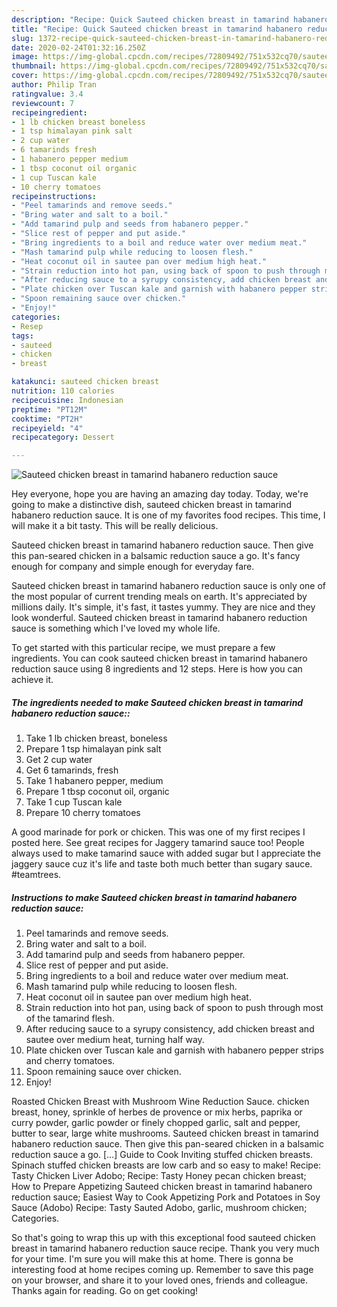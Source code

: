 ```yaml
---
description: "Recipe: Quick Sauteed chicken breast in tamarind habanero reduction sauce"
title: "Recipe: Quick Sauteed chicken breast in tamarind habanero reduction sauce"
slug: 1372-recipe-quick-sauteed-chicken-breast-in-tamarind-habanero-reduction-sauce
date: 2020-02-24T01:32:16.250Z
image: https://img-global.cpcdn.com/recipes/72809492/751x532cq70/sauteed-chicken-breast-in-tamarind-habanero-reduction-sauce-recipe-main-photo.jpg
thumbnail: https://img-global.cpcdn.com/recipes/72809492/751x532cq70/sauteed-chicken-breast-in-tamarind-habanero-reduction-sauce-recipe-main-photo.jpg
cover: https://img-global.cpcdn.com/recipes/72809492/751x532cq70/sauteed-chicken-breast-in-tamarind-habanero-reduction-sauce-recipe-main-photo.jpg
author: Philip Tran
ratingvalue: 3.4
reviewcount: 7
recipeingredient:
- 1 lb chicken breast boneless
- 1 tsp himalayan pink salt
- 2 cup water
- 6 tamarinds fresh
- 1 habanero pepper medium
- 1 tbsp coconut oil organic
- 1 cup Tuscan kale
- 10 cherry tomatoes
recipeinstructions:
- "Peel tamarinds and remove seeds."
- "Bring water and salt to a boil."
- "Add tamarind pulp and seeds from habanero pepper."
- "Slice rest of pepper and put aside."
- "Bring ingredients to a boil and reduce water over medium meat."
- "Mash tamarind pulp while reducing to loosen flesh."
- "Heat coconut oil in sautee pan over medium high heat."
- "Strain reduction into hot pan, using back of spoon to push through most of the tamarind flesh."
- "After reducing sauce to a syrupy consistency, add chicken breast and sautee over medium heat, turning half way."
- "Plate chicken over Tuscan kale and garnish with habanero pepper strips and cherry tomatoes."
- "Spoon remaining sauce over chicken."
- "Enjoy!"
categories:
- Resep
tags:
- sauteed
- chicken
- breast

katakunci: sauteed chicken breast
nutrition: 110 calories
recipecuisine: Indonesian
preptime: "PT12M"
cooktime: "PT2H"
recipeyield: "4"
recipecategory: Dessert

---
```



![Sauteed chicken breast in tamarind habanero reduction sauce](https://img-global.cpcdn.com/recipes/72809492/751x532cq70/sauteed-chicken-breast-in-tamarind-habanero-reduction-sauce-recipe-main-photo.jpg)

Hey everyone, hope you are having an amazing day today. Today, we're going to make a distinctive dish, sauteed chicken breast in tamarind habanero reduction sauce. It is one of my favorites food recipes. This time, I will make it a bit tasty. This will be really delicious.

Sauteed chicken breast in tamarind habanero reduction sauce. Then give this pan-seared chicken in a balsamic reduction sauce a go. It&#39;s fancy enough for company and simple enough for everyday fare.

Sauteed chicken breast in tamarind habanero reduction sauce is only one of the most popular of current trending meals on earth. It's appreciated by millions daily. It's simple, it's fast, it tastes yummy. They are nice and they look wonderful. Sauteed chicken breast in tamarind habanero reduction sauce is something which I've loved my whole life.


To get started with this particular recipe, we must prepare a few ingredients. You can cook sauteed chicken breast in tamarind habanero reduction sauce using 8 ingredients and 12 steps. Here is how you can achieve it.

##### The ingredients needed to make Sauteed chicken breast in tamarind habanero reduction sauce::

1. Take 1 lb chicken breast, boneless
1. Prepare 1 tsp himalayan pink salt
1. Get 2 cup water
1. Get 6 tamarinds, fresh
1. Take 1 habanero pepper, medium
1. Prepare 1 tbsp coconut oil, organic
1. Take 1 cup Tuscan kale
1. Prepare 10 cherry tomatoes


A good marinade for pork or chicken. This was one of my first recipes I posted here. See great recipes for Jaggery tamarind sauce too! People always used to make tamarind sauce with added sugar but I appreciate the jaggery sauce cuz it&#39;s life and taste both much better than sugary sauce. #teamtrees. 

##### Instructions to make Sauteed chicken breast in tamarind habanero reduction sauce:

1. Peel tamarinds and remove seeds.
1. Bring water and salt to a boil.
1. Add tamarind pulp and seeds from habanero pepper.
1. Slice rest of pepper and put aside.
1. Bring ingredients to a boil and reduce water over medium meat.
1. Mash tamarind pulp while reducing to loosen flesh.
1. Heat coconut oil in sautee pan over medium high heat.
1. Strain reduction into hot pan, using back of spoon to push through most of the tamarind flesh.
1. After reducing sauce to a syrupy consistency, add chicken breast and sautee over medium heat, turning half way.
1. Plate chicken over Tuscan kale and garnish with habanero pepper strips and cherry tomatoes.
1. Spoon remaining sauce over chicken.
1. Enjoy!


Roasted Chicken Breast with Mushroom Wine Reduction Sauce. chicken breast, honey, sprinkle of herbes de provence or mix herbs, paprika or curry powder, garlic powder or finely chopped garlic, salt and pepper, butter to sear, large white mushrooms. Sauteed chicken breast in tamarind habanero reduction sauce. Then give this pan-seared chicken in a balsamic reduction sauce a go. […] Guide to Cook Inviting stuffed chicken breasts. Spinach stuffed chicken breasts are low carb and so easy to make! Recipe: Tasty Chicken Liver Adobo; Recipe: Tasty Honey pecan chicken breast; How to Prepare Appetizing Sauteed chicken breast in tamarind habanero reduction sauce; Easiest Way to Cook Appetizing Pork and Potatoes in Soy Sauce (Adobo) Recipe: Tasty Sauted Adobo, garlic, mushroom chicken; Categories. 

So that's going to wrap this up with this exceptional food sauteed chicken breast in tamarind habanero reduction sauce recipe. Thank you very much for your time. I'm sure you will make this at home. There is gonna be interesting food at home recipes coming up. Remember to save this page on your browser, and share it to your loved ones, friends and colleague. Thanks again for reading. Go on get cooking!
